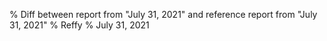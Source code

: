 % Diff between report from "July 31, 2021" and reference report from "July 31, 2021"
% Reffy
% July 31, 2021

